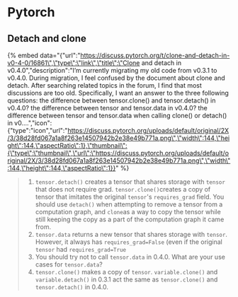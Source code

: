 # Pytorch

## Detach and clone

{% embed data="{\"url\":\"https://discuss.pytorch.org/t/clone-and-detach-in-v0-4-0/16861\",\"type\":\"link\",\"title\":\"Clone and detach in v0.4.0\",\"description\":\"I’m currently migrating my old code from v0.3.1 to v0.4.0. During migration, I feel confused by the document about clone and detach. After searching related topics in the forum,  I find that most discussions are too old.  Specifically, I want an answer to the three following questions:   the difference between tensor.clone\(\) and tensor.detach\(\) in v0.4.0? the difference between tensor and tensor.data in v0.4.0? the difference between tensor and tensor.data when calling clone\(\) or detach\(\) in v0....\",\"icon\":{\"type\":\"icon\",\"url\":\"https://discuss.pytorch.org/uploads/default/original/2X/3/38d28fd067a1a8f263e14507942b2e38e49b771a.png\",\"width\":144,\"height\":144,\"aspectRatio\":1},\"thumbnail\":{\"type\":\"thumbnail\",\"url\":\"https://discuss.pytorch.org/uploads/default/original/2X/3/38d28fd067a1a8f263e14507942b2e38e49b771a.png\",\"width\":144,\"height\":144,\"aspectRatio\":1}}" %}

> 1. `tensor.detach()` creates a tensor that shares storage with `tensor` that does not require grad. `tensor.clone()`creates a copy of tensor that imitates the original `tensor`'s `requires_grad` field. You should use `detach()` when attempting to remove a tensor from a computation graph, and `clone`as a way to copy the tensor while still keeping the copy as a part of the computation graph it came from.
> 2. `tensor.data` returns a new tensor that shares storage with `tensor`. However, it always has `requires_grad=False` \(even if the original `tensor` had `requires_grad=True`
> 3. You should try not to call `tensor.data` in 0.4.0. What are your use cases for `tensor.data`?
> 4. `tensor.clone()` makes a copy of `tensor`. `variable.clone()` and `variable.detach()` in 0.3.1 act the same as `tensor.clone()` and `tensor.detach()` in 0.4.0.

